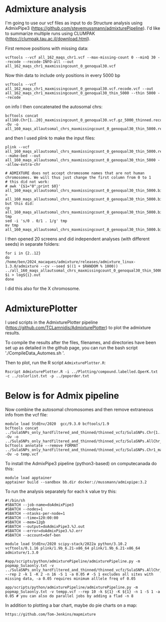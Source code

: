 # Admixture analysis

I'm going to use our vcf files as input to do Structure analysis using AdmixPipe3 (https://github.com/stevemussmann/admixturePipeline). I'd like to summarize multiple runs using CLUMPAK (https://clumpak.tau.ac.il/download.html).

First remove positions with missing data:
```
vcftools --vcf all_162_maqs_chr1.vcf --max-missing-count 0 --minQ 30 --recode --recode-INFO-all --out all_162_maqs_chr1_maxmissingcount_0_genoqual30.vcf
```
Now thin data to include only positions in every 5000 bp
```
vcftools --vcf all_162_maqs_chr1_maxmissingcount_0_genoqual30.vcf.recode.vcf --out all_162_maqs_chr1_maxmissingcount_0_genoqual30_thin_5000 --thin 5000 --recode
```

on info I then concatenated the autosomal chrs:
```
bcftools concat all160.Chr{1..20}_maxmissingcount_0_genoqual30.vcf.gz_5000_thinned.recode.vcf -Ov -o all_160_maqs_allautsomal_chrs_maxmissingcount_0_genoqual30_thin_5000.recode.vcf
```
and then I used plink to make the input files:
```
plink --vcf all_160_maqs_allautsomal_chrs_maxmissingcount_0_genoqual30_thin_5000.recode.vcf --make-bed --out all_160_maqs_allautsomal_chrs_maxmissingcount_0_genoqual30_thin_5000 --allow-extra-chr

# ADMIXTURE does not accept chromosome names that are not human chromosomes. We will thus just change the first column from 0 to 1
# this did not work:
# awk '{$1="0";print $0}' all_160_maqs_allautsomal_chrs_maxmissingcount_0_genoqual30_thin_5000.bim > all_160_maqs_allautsomal_chrs_maxmissingcount_0_genoqual30_thin_5000.bim.tmp
but this did:
cp all_160_maqs_allautsomal_chrs_maxmissingcount_0_genoqual30_thin_5000.bim tmp
sed -i 's/0 . 0/1 . 1/g' tmp
mv tmp all_160_maqs_allautsomal_chrs_maxmissingcount_0_genoqual30_thin_5000.bim
```
I then opened 20 screens and did independent analyses (with different seeds) in separate folders:
```
for i in {2..12}
do
/home/ben/2024_macaques/admixture/releases/admixture_linux-1.3.0/admixture --cv --seed $((1 + $RANDOM % 1000)) ../all_160_maqs_allautsomal_chrs_maxmissingcount_0_genoqual30_thin_5000.bed $i > log${i}.out
done
```
I did this also for the X chromosome.

# AdmixturePlotter

I used scripts in the AdmixturePlotter pipeline (https://github.com/TCLamnidis/AdmixturePlotter) to plot the admixture results.

To compile the results after the files, filenames, and directories have been set up as detailed in the github page, you can run the bash script './CompileData_Automes.sh '.

Then to plot, run the R script `AdmixturePlotter.R`:
```
Rscript AdmixturePlotter.R -i ../Plotting/compound.labelled.QperK.txt -c ../colorlist.txt -p ../poporder.txt
```



# Below is for Admix pipeline

Now combine the autosomal chromosomes and then remove extraneous info from the vcf file:

```
module load StdEnv/2020  gcc/9.3.0 bcftools/1.9
bcftools concat ../SulaSNPs_only_hardfiltered_and_thinned/thinned_vcfz/SulaSNPs.Chr{1..20}_maxmissingcount_0_genoqual30.vcf.recode.vcf.gz_thinned.recode.vcf -Ov -o  ../SulaSNPs_only_hardfiltered_and_thinned/thinned_vcfz/SulaSNPs.AllChr_maxmissingcount_0_genoqual30.vcf.recode.vcf.gz_thinned.recode.vcf
bcftools annotate --remove FORMAT ../SulaSNPs_only_hardfiltered_and_thinned/thinned_vcfz/SulaSNPs.Chr1_maxmissingcount_0_genoqual30.vcf.recode.vcf.gz_thinned.recode.vcf -Ov -o temp.vcf
```

To install the AdmixPipe3 pipeline (python3-based) on computecanada do this:
```
module load apptainer
apptainer build --sandbox bb.dir docker://mussmann/admixpipe:3.2
```

To run the analysis separately for each k value try this:
```
#!/bin/sh
#SBATCH --job-name=doAdmixPipe3
#SBATCH --nodes=1
#SBATCH --ntasks-per-node=1
#SBATCH --time=120:00:00
#SBATCH --mem=12gb
#SBATCH --output=doAdmixPipe3.%J.out
#SBATCH --error=doAdmixPipe3.%J.err
#SBATCH --account=def-ben

module load StdEnv/2020 scipy-stack/2022a python/3.10.2 vcftools/0.1.16 plink/1.9b_6.21-x86_64 plink/1.9b_6.21-x86_64 admixture/1.3.0

#app/scripts/python/admixturePipeline/admixturePipeline.py -m popmap_Sulaonly.txt -v ../SulaSNPs_only_hardfiltered_and_thinned/thinned_vcfz/SulaSNPs.AllChr_maxmissingcount_0_genoqual30.vcf.recode.vcf.gz_thinned.recode_simplifiedsimplified.vcf --rep 2 -k 1 -K 2 -n 16 -S 1 -a 0.05 # -S 1 excludes all sites with missing data, -a 0.05 requires minimum alllele freq of 0.05

app/scripts/python/admixturePipeline/admixturePipeline.py -m popmap_Sulaonly.txt -v tempp.vcf --rep 10 -k ${1} -K ${1} -n 1 -S 1 -a 0.05 # you can also do parallel jobs by adding a flad -n 8
```

In addition to plotting a bar chart, maybe do pie charts on a map:
```
https://github.com/Tom-Jenkins/mapmixture
```
